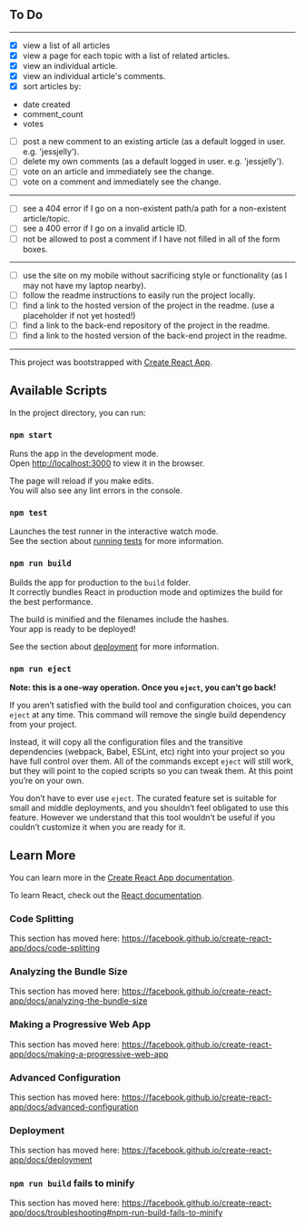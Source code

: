 
## To Do 
---
- [x] view a list of all articles
- [x] view a page for each topic with a list of related articles.
- [x] view an individual article.
- [x] view an individual article's comments.
- [x] sort articles by:
 - date created
 - comment_count
 - votes
- [ ] post a new comment to an existing article (as a default logged in user. e.g. 'jessjelly').
- [ ] delete my own comments (as a default logged in user. e.g. 'jessjelly').
- [ ] vote on an article and immediately see the change.
- [ ] vote on a comment and immediately see the change.
---
- [ ] see a 404 error if I go on a non-existent path/a path for a non-existent article/topic.
- [ ] see a 400 error if I go on a invalid article ID.
- [ ] not be allowed to post a comment if I have not filled in all of the form boxes.
---
- [ ] use the site on my mobile without sacrificing style or functionality (as I may not have my laptop nearby).
- [ ] follow the readme instructions to easily run the project locally.
- [ ] find a link to the hosted version of the project in the readme. (use a placeholder if not yet hosted!)
- [ ] find a link to the back-end repository of the project in the readme.
- [ ] find a link to the hosted version of the back-end project in the readme.
---


This project was bootstrapped with [Create React App](https://github.com/facebook/create-react-app).

## Available Scripts

In the project directory, you can run:

### `npm start`

Runs the app in the development mode.<br />
Open [http://localhost:3000](http://localhost:3000) to view it in the browser.

The page will reload if you make edits.<br />
You will also see any lint errors in the console.

### `npm test`

Launches the test runner in the interactive watch mode.<br />
See the section about [running tests](https://facebook.github.io/create-react-app/docs/running-tests) for more information.

### `npm run build`

Builds the app for production to the `build` folder.<br />
It correctly bundles React in production mode and optimizes the build for the best performance.

The build is minified and the filenames include the hashes.<br />
Your app is ready to be deployed!

See the section about [deployment](https://facebook.github.io/create-react-app/docs/deployment) for more information.

### `npm run eject`

**Note: this is a one-way operation. Once you `eject`, you can’t go back!**

If you aren’t satisfied with the build tool and configuration choices, you can `eject` at any time. This command will remove the single build dependency from your project.

Instead, it will copy all the configuration files and the transitive dependencies (webpack, Babel, ESLint, etc) right into your project so you have full control over them. All of the commands except `eject` will still work, but they will point to the copied scripts so you can tweak them. At this point you’re on your own.

You don’t have to ever use `eject`. The curated feature set is suitable for small and middle deployments, and you shouldn’t feel obligated to use this feature. However we understand that this tool wouldn’t be useful if you couldn’t customize it when you are ready for it.

## Learn More

You can learn more in the [Create React App documentation](https://facebook.github.io/create-react-app/docs/getting-started).

To learn React, check out the [React documentation](https://reactjs.org/).

### Code Splitting

This section has moved here: https://facebook.github.io/create-react-app/docs/code-splitting

### Analyzing the Bundle Size

This section has moved here: https://facebook.github.io/create-react-app/docs/analyzing-the-bundle-size

### Making a Progressive Web App

This section has moved here: https://facebook.github.io/create-react-app/docs/making-a-progressive-web-app

### Advanced Configuration

This section has moved here: https://facebook.github.io/create-react-app/docs/advanced-configuration

### Deployment

This section has moved here: https://facebook.github.io/create-react-app/docs/deployment

### `npm run build` fails to minify

This section has moved here: https://facebook.github.io/create-react-app/docs/troubleshooting#npm-run-build-fails-to-minify
